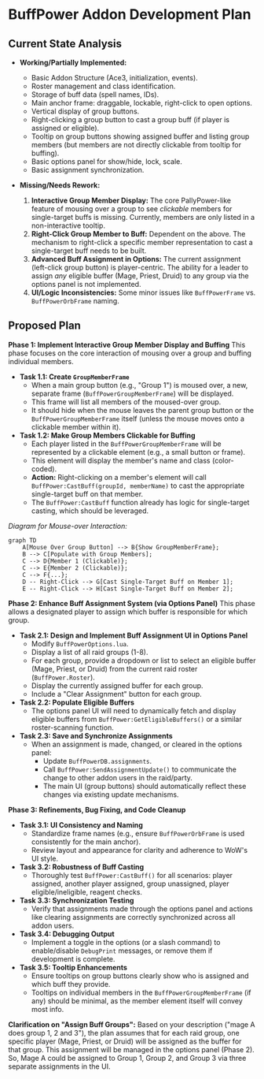 # BuffPower Addon Development Plan

## Current State Analysis

*   **Working/Partially Implemented:**
    *   Basic Addon Structure (Ace3, initialization, events).
    *   Roster management and class identification.
    *   Storage of buff data (spell names, IDs).
    *   Main anchor frame: draggable, lockable, right-click to open options.
    *   Vertical display of group buttons.
    *   Right-clicking a group button to cast a group buff (if player is assigned or eligible).
    *   Tooltip on group buttons showing assigned buffer and listing group members (but members are not directly clickable from tooltip for buffing).
    *   Basic options panel for show/hide, lock, scale.
    *   Basic assignment synchronization.

*   **Missing/Needs Rework:**
    1.  **Interactive Group Member Display:** The core PallyPower-like feature of mousing over a group to see *clickable* members for single-target buffs is missing. Currently, members are only listed in a non-interactive tooltip.
    2.  **Right-Click Group Member to Buff:** Dependent on the above. The mechanism to right-click a specific member representation to cast a single-target buff needs to be built.
    3.  **Advanced Buff Assignment in Options:** The current assignment (left-click group button) is player-centric. The ability for a leader to assign *any* eligible buffer (Mage, Priest, Druid) to any group via the options panel is not implemented.
    4.  **UI/Logic Inconsistencies:** Some minor issues like `BuffPowerFrame` vs. `BuffPowerOrbFrame` naming.

## Proposed Plan

**Phase 1: Implement Interactive Group Member Display and Buffing**
   This phase focuses on the core interaction of mousing over a group and buffing individual members.

   *   **Task 1.1: Create `GroupMemberFrame`**
        *   When a main group button (e.g., "Group 1") is moused over, a new, separate frame (`BuffPowerGroupMemberFrame`) will be displayed.
        *   This frame will list all members of the moused-over group.
        *   It should hide when the mouse leaves the parent group button or the `BuffPowerGroupMemberFrame` itself (unless the mouse moves onto a clickable member within it).
   *   **Task 1.2: Make Group Members Clickable for Buffing**
        *   Each player listed in the `BuffPowerGroupMemberFrame` will be represented by a clickable element (e.g., a small button or frame).
        *   This element will display the member's name and class (color-coded).
        *   **Action:** Right-clicking on a member's element will call `BuffPower:CastBuff(groupId, memberName)` to cast the appropriate single-target buff on that member.
        *   The `BuffPower:CastBuff` function already has logic for single-target casting, which should be leveraged.

   *Diagram for Mouse-over Interaction:*
   ```mermaid
   graph TD
       A[Mouse Over Group Button] --> B{Show GroupMemberFrame};
       B --> C[Populate with Group Members];
       C --> D{Member 1 (Clickable)};
       C --> E{Member 2 (Clickable)};
       C --> F{...};
       D -- Right-Click --> G[Cast Single-Target Buff on Member 1];
       E -- Right-Click --> H[Cast Single-Target Buff on Member 2];
   ```

**Phase 2: Enhance Buff Assignment System (via Options Panel)**
   This phase allows a designated player to assign which buffer is responsible for which group.

   *   **Task 2.1: Design and Implement Buff Assignment UI in Options Panel**
        *   Modify `BuffPowerOptions.lua`.
        *   Display a list of all raid groups (1-8).
        *   For each group, provide a dropdown or list to select an eligible buffer (Mage, Priest, or Druid) from the current raid roster (`BuffPower.Roster`).
        *   Display the currently assigned buffer for each group.
        *   Include a "Clear Assignment" button for each group.
   *   **Task 2.2: Populate Eligible Buffers**
        *   The options panel UI will need to dynamically fetch and display eligible buffers from `BuffPower:GetEligibleBuffers()` or a similar roster-scanning function.
   *   **Task 2.3: Save and Synchronize Assignments**
        *   When an assignment is made, changed, or cleared in the options panel:
            *   Update `BuffPowerDB.assignments`.
            *   Call `BuffPower:SendAssignmentUpdate()` to communicate the change to other addon users in the raid/party.
            *   The main UI (group buttons) should automatically reflect these changes via existing update mechanisms.

**Phase 3: Refinements, Bug Fixing, and Code Cleanup**
   *   **Task 3.1: UI Consistency and Naming**
        *   Standardize frame names (e.g., ensure `BuffPowerOrbFrame` is used consistently for the main anchor).
        *   Review layout and appearance for clarity and adherence to WoW's UI style.
   *   **Task 3.2: Robustness of Buff Casting**
        *   Thoroughly test `BuffPower:CastBuff()` for all scenarios: player assigned, another player assigned, group unassigned, player eligible/ineligible, reagent checks.
   *   **Task 3.3: Synchronization Testing**
        *   Verify that assignments made through the options panel and actions like clearing assignments are correctly synchronized across all addon users.
   *   **Task 3.4: Debugging Output**
        *   Implement a toggle in the options (or a slash command) to enable/disable `DebugPrint` messages, or remove them if development is complete.
   *   **Task 3.5: Tooltip Enhancements**
        *   Ensure tooltips on group buttons clearly show who is assigned and which buff they provide.
        *   Tooltips on individual members in the `BuffPowerGroupMemberFrame` (if any) should be minimal, as the member element itself will convey most info.

**Clarification on "Assign Buff Groups":**
Based on your description ("mage A does group 1, 2 and 3"), the plan assumes that for each raid group, one specific player (Mage, Priest, or Druid) will be assigned as the buffer for that group. This assignment will be managed in the options panel (Phase 2). So, Mage A could be assigned to Group 1, Group 2, and Group 3 via three separate assignments in the UI.